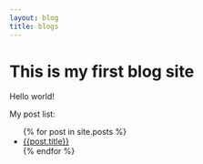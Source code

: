 ```yaml
---
layout: blog
title: blogs
---
```

<h1>This is my first blog site</h1>
<p>Hello world!</p>

<p>My post list:</p>
<ul>
	{% for post in site.posts %}
		<li><a href="{{site.baseurl}}{{post.url}}">{{post.title}}</a></li>
	{% endfor %}
</ul>